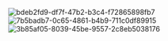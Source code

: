 ![bdeb2fd9-df7f-47b2-b3c4-f72865898fb7](https://github.com/l0lll000l/blood-donors-App/assets/114205296/9b409165-ec25-4cdb-9a0d-99c831352767)
![7b5badb7-0c65-4861-b4b9-711c0df89915](https://github.com/l0lll000l/blood-donors-App/assets/114205296/26ca4ab8-f5bb-4dcf-95d2-9e07cb822956)
![3b85af05-8039-45be-9557-2c8eb5038176](https://github.com/l0lll000l/blood-donors-App/assets/114205296/7a589762-4323-4321-8d3f-06a7bc7582e9)

